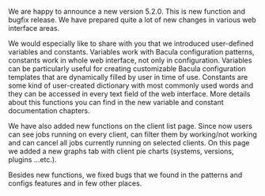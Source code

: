 
We are happy to announce a new version 5.2.0. This is new function and bugfix release.
We have prepared quite a lot of new changes in various web interface areas. 

We would especially like to share with you that we introduced user-defined variables and
constants. Variables work with Bacula configuration patterns, constants work in whole web
interface, not only in configuration. Variables can be particularly useful for creating
customizable Bacula configuration templates that are dynamically filled by user in time
of use. Constants are some kind of user-created dictionary with most commonly used words
and they can be accessed in every text field of the web interface. More details about this
functions you can find in the new variable and constant documentation chapters.

We have also added new functions on the client list page. Since now users can see jobs
running on every client, can filter them by working/not working and can cancel all jobs
currently running on selected clients. On this page we added a new graphs tab with client
pie charts (systems, versions, plugins ...etc.).

Besides new functions, we fixed bugs that we found in the patterns and configs features
and in few other places.

